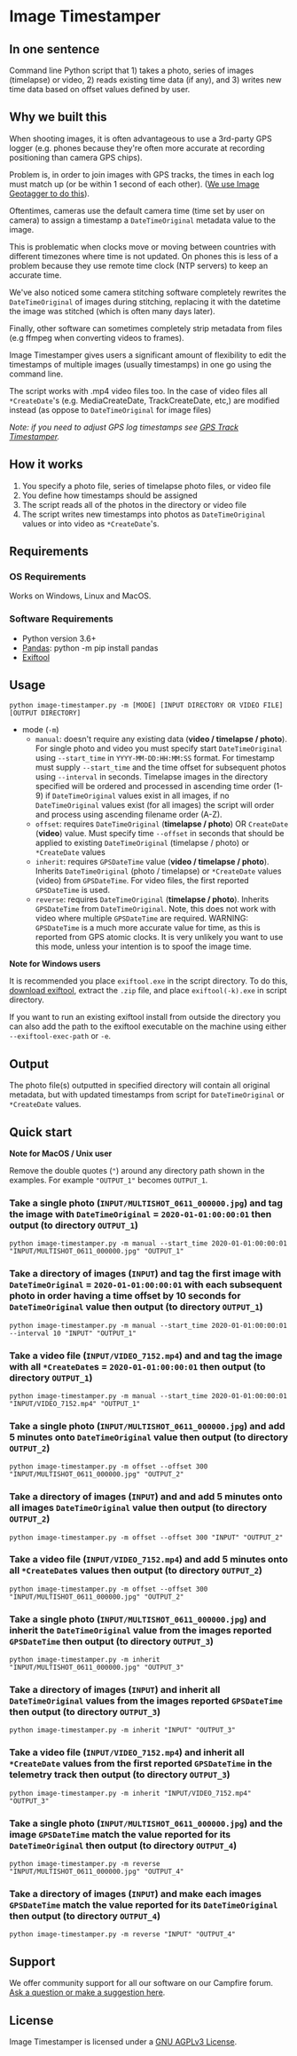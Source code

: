 # Image Timestamper

## In one sentence

Command line Python script that 1) takes a photo, series of images (timelapse) or video, 2) reads existing time data (if any), and 3) writes new time data based on offset values defined by user.

## Why we built this

When shooting images, it is often advantageous to use a 3rd-party GPS logger (e.g. phones because they're often more accurate at recording positioning than camera GPS chips).

Problem is, in order to join images with GPS tracks, the times in each log must match up (or be within 1 second of each other). ([We use Image Geotagger to do this](https://github.com/trek-view/image-geotagger)).

Oftentimes, cameras use the default camera time (time set by user on camera) to assign a timestamp a `DateTimeOriginal` metadata value to the image.

This is problematic when clocks move or moving between countries with different timezones where time is not updated. On phones this is less of a problem because they use remote time clock (NTP servers) to keep an accurate time.

We've also noticed some camera stitching software completely rewrites the `DateTimeOriginal` of images during stitching, replacing it with the datetime the image was stitched (which is often many days later).

Finally, other software can sometimes completely strip metadata from files (e.g ffmpeg when converting videos to frames).

Image Timestamper gives users a significant amount of flexibility to edit the timestamps of multiple images (usually timestamps) in one go using the command line.

The script works with .mp4 video files too. In the case of video files all `*CreateDate`'s (e.g. MediaCreateDate, TrackCreateDate, etc,) are modified instead (as oppose to `DateTimeOriginal` for image files)

_Note: if you need to adjust GPS log timestamps see [GPS Track Timestamper](https://github.com/trek-view/gps-track-timestamper)._

## How it works

1. You specify a photo file, series of timelapse photo files, or video file
2. You define how timestamps should be assigned
3. The script reads all of the photos in the directory or video file
4. The script writes new timestamps into photos as `DateTimeOriginal` values or into video as `*CreateDate`'s.

## Requirements

### OS Requirements

Works on Windows, Linux and MacOS.

### Software Requirements

* Python version 3.6+
* [Pandas](https://pandas.pydata.org/docs/): python -m pip install pandas
* [Exiftool](https://exiftool.org/)

## Usage

```
python image-timestamper.py -m [MODE] [INPUT DIRECTORY OR VIDEO FILE] [OUTPUT DIRECTORY]
```

* mode (`-m`)
	- `manual`: doesn't require any existing data (**video / timelapse / photo**). For single photo and video you must specify start `DateTimeOriginal` using `--start_time` in `YYYY-MM-DD:HH:MM:SS` format. For timestamp must supply `--start_time` and the time offset for subsequent photos using `--interval` in seconds. Timelapse images in the directory specified will be ordered and processed in ascending time order (1-9) if  `DateTimeOriginal` values exist in all images, if no `DateTimeOriginal` values exist (for all images) the script will order and process using ascending filename order (A-Z).
	- `offset`: requires `DateTimeOriginal` (**timelapse / photo**) OR `CreateDate` (**video**) value. Must specify time `--offset` in seconds that should be applied to existing `DateTimeOriginal` (timelapse / photo) or `*CreateDate` values
    - `inherit`: requires `GPSDateTime` value (**video / timelapse / photo**). Inherits `DateTimeOriginal` (photo / timelapse) or `*CreateDate` values (video) from `GPSDateTime`. For video files, the first reported `GPSDateTime` is used.
	- `reverse`: requires `DateTimeOriginal` (**timelapse / photo**). Inherits `GPSDateTime` from `DateTimeOriginal`. Note, this does not work with video where multiple `GPSDateTime` are required. WARNING: `GPSDateTime` is a much more accurate value for time, as this is reported from GPS atomic clocks. It is very unlikely you want to use this mode, unless your intention is to spoof the image time.
  
**Note for Windows users**

It is recommended you place `exiftool.exe` in the script directory. To do this, [download exiftool](https://exiftool.org/), extract the `.zip` file, and place `exiftool(-k).exe` in script directory.

If you want to run an existing exiftool install from outside the directory you can also add the path to the exiftool executable on the machine using either `--exiftool-exec-path` or `-e`.
	
## Output

The photo file(s) outputted in specified directory will contain all original metadata, but with updated timestamps from script for `DateTimeOriginal` or `*CreateDate` values.

## Quick start 

**Note for MacOS / Unix user**

Remove the double quotes (`"`) around any directory path shown in the examples. For example `"OUTPUT_1"` becomes `OUTPUT_1`.

### Take a single photo (`INPUT/MULTISHOT_0611_000000.jpg`) and tag the image with `DateTimeOriginal` = `2020-01-01:00:00:01` then output (to directory `OUTPUT_1`)

```
python image-timestamper.py -m manual --start_time 2020-01-01:00:00:01 "INPUT/MULTISHOT_0611_000000.jpg" "OUTPUT_1"
```

### Take a directory of images (`INPUT`) and tag the first image with `DateTimeOriginal` = `2020-01-01:00:00:01` with each subsequent photo in order having a time offset by 10 seconds for `DateTimeOriginal` value then output (to directory `OUTPUT_1`)

```
python image-timestamper.py -m manual --start_time 2020-01-01:00:00:01 --interval 10 "INPUT" "OUTPUT_1"
```

### Take a video file (`INPUT/VIDEO_7152.mp4`) and and tag the image with all `*CreateDate`s = `2020-01-01:00:00:01` then output (to directory `OUTPUT_1`)

```
python image-timestamper.py -m manual --start_time 2020-01-01:00:00:01 "INPUT/VIDEO_7152.mp4" "OUTPUT_1"
```

### Take a single photo (`INPUT/MULTISHOT_0611_000000.jpg`) and add 5 minutes onto `DateTimeOriginal` value then output (to directory `OUTPUT_2`)

```
python image-timestamper.py -m offset --offset 300 "INPUT/MULTISHOT_0611_000000.jpg" "OUTPUT_2"
```

### Take a directory of images (`INPUT`) and and add 5 minutes onto all images `DateTimeOriginal` value then output (to directory `OUTPUT_2`) 

```
python image-timestamper.py -m offset --offset 300 "INPUT" "OUTPUT_2"
```

### Take a video file (`INPUT/VIDEO_7152.mp4`) and add 5 minutes onto all `*CreateDate`s values then output (to directory `OUTPUT_2`)

```
python image-timestamper.py -m offset --offset 300 "INPUT/MULTISHOT_0611_000000.jpg" "OUTPUT_2"
```

### Take a single photo (`INPUT/MULTISHOT_0611_000000.jpg`) and inherit the `DateTimeOriginal` value from the images reported `GPSDateTime` then output (to directory `OUTPUT_3`) 

```
python image-timestamper.py -m inherit "INPUT/MULTISHOT_0611_000000.jpg" "OUTPUT_3"
```

### Take a directory of images (`INPUT`) and inherit all `DateTimeOriginal` values from the images reported `GPSDateTime` then output (to directory `OUTPUT_3`) 

```
python image-timestamper.py -m inherit "INPUT" "OUTPUT_3"
```

### Take a video file (`INPUT/VIDEO_7152.mp4`) and inherit all `*CreateDate` values from the first reported `GPSDateTime` in the telemetry track then output (to directory `OUTPUT_3`)

```
python image-timestamper.py -m inherit "INPUT/VIDEO_7152.mp4" "OUTPUT_3"
```

### Take a single photo (`INPUT/MULTISHOT_0611_000000.jpg`) and the image `GPSDateTime` match the value reported for its `DateTimeOriginal` then output (to directory `OUTPUT_4`)

```
python image-timestamper.py -m reverse "INPUT/MULTISHOT_0611_000000.jpg" "OUTPUT_4"
```

### Take a directory of images (`INPUT`) and make each images `GPSDateTime` match the value reported for its `DateTimeOriginal` then output (to directory `OUTPUT_4`)

```
python image-timestamper.py -m reverse "INPUT" "OUTPUT_4"
```

## Support 

We offer community support for all our software on our Campfire forum. [Ask a question or make a suggestion here](https://campfire.trekview.org/c/support/8).

## License

Image Timestamper is licensed under a [GNU AGPLv3 License](LICENSE.txt).